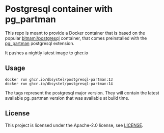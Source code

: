 # Postgresql container with pg_partman

This repo is meant to provide a Docker container that is based on the popular [bitnami/postgresql](https://hub.docker.com/r/bitnami/postgresql) container, that comes preinstalled with the [pg_partman](https://github.com/pgpartman/pg_partman) postgresql extension.

It pushes a nightly latest image to ghcr.io

## Usage

```
docker run ghcr.io/dbsystel/postgresql-partman:13
docker run ghcr.io/dbsystel/postgresql-partman:14
```

The tags represent the postgresql major version. They will contain the latest available pg_partman version that was available at build time.

## License

This project is licensed under the Apache-2.0 license, see [LICENSE](LICENSE).
